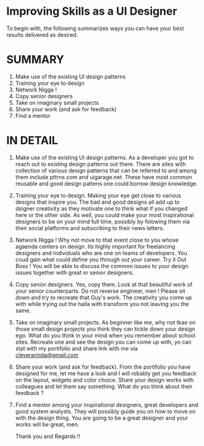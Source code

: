 # Improving Skills as a UI Designer
To begin with, the following summarizes ways you can have your best results delivered as desired.
# SUMMARY 
1. Make use of the existing UI design patterns
2. Training your eye to design
3. Network Nigga !
4. Copy senior designers
5. Take on imaginary small projects
6. Share your work (and ask for feedback)
7. Find a mentor
# IN DETAIL

1. Make use of the existing UI design patterns. As a developer you got to reach out to existing 
   design patterns out there. There are sites with collection of various design patterns that can
   be referred to and among them include pttrns.com and uigarage.net. These have most common reusable and 
   good design pattens one could borrow design knowledge.

2. Training your eye to design. Making your eye get close to various designs that inspire you. The bad 
   and good designs all add up to dsigner creativity as they motivate one to think what if you changed 
   here or the other side. As well, you could make your most inspirational designers to be on your 
   mind full time, possibly by folowing them via their social platforms and subscribing to their news
   letters.

3. Network Nigga ! Why not move to that event close to you whose agaenda centers on design. Its highly 
   important for freelancing designers and individuals who are one on teams of developers. You coud gain
   what could define you through out your career. Try it Out Boss ! You will be able to discuss the common
   issues to your design issues together with great or senior designers.

4. Copy senior designers. Yes, copy them. Look at that beautiful work of your senior counterparts. Do not
   reverse engineer, men ! Please sit down and try to recreate that Guy's work. The creativity you come up
   with while trying out the halla with transform you not leaving you the same.

5. Take on imaginary small projects. As beginner like me, why not tkae on those small design projects you
   think they can tickle down your design ego. What do you think in your mind when you remember about school
   sites. Recreate one and see the design you can come up with, yo can stat with my portifolio and share 
   link with me via cleverarinda@gmail.com

6. Share your work (and ask for feedback). From the portifolio you have designed for me, let me have a
   look and I will robably get you feedback on the layout, widgets and color choice. Share your design 
   works with colleagues and let them say something. What do you think about their feedback ?

7. Find a mentor among your inspirational designers, great developers and good system analysts. They will 
   possibly guide you on how to move on with the design thing. You are going to be a great designer and your
   works will be great, men.

   Thank you and Regards !!